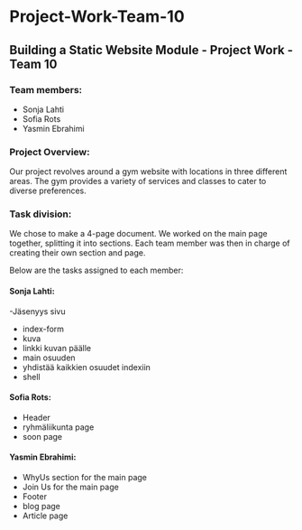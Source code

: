 # Project-Work-Team-10

## Building a Static Website Module - Project Work - Team 10

### Team members: 
- Sonja Lahti
- Sofia Rots
- Yasmin Ebrahimi

### Project Overview:
Our project revolves around a gym website with locations in three different areas. The gym provides a variety of services and classes to cater to diverse preferences. 

### Task division: 
We chose to make a 4-page document. We worked on the main page together, splitting it into sections. Each team member was then in charge of creating their own section and page.

Below are the tasks assigned to each member:

#### Sonja Lahti:
-Jäsenyys sivu
- index-form
- kuva
- linkki kuvan päälle
- main osuuden
- yhdistää kaikkien osuudet indexiin
- shell

#### Sofia Rots: 
- Header
-  ryhmäliikunta page
- soon page

#### Yasmin Ebrahimi: 
- WhyUs section for the main page
- Join Us for the main page
- Footer
- blog page 
- Article page
